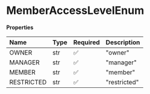 # MemberAccessLevelEnum

**Properties**

| Name       | Type | Required | Description  |
| :--------- | :--- | :------- | :----------- |
| OWNER      | str  | ✅       | "owner"      |
| MANAGER    | str  | ✅       | "manager"    |
| MEMBER     | str  | ✅       | "member"     |
| RESTRICTED | str  | ✅       | "restricted" |

<!-- This file was generated by liblab | https://liblab.com/ -->
